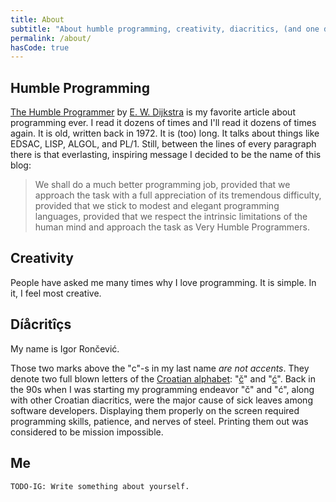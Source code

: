 ```yaml
---
title: About
subtitle: "About humble programming, creativity, diacritics, (and one day eventually about myself as well)."
permalink: /about/
hasCode: true
---
```

## Humble Programming
[The Humble Programmer](http://www.cs.utexas.edu/users/EWD/transcriptions/EWD03xx/EWD340.html) by [E. W. Dijkstra](http://www.cs.utexas.edu/users/EWD/welcome.html) is my favorite article about programming ever. I read it dozens of times and I'll read it dozens of times again. It is old, written back in 1972. It is (too) long. It talks about things like EDSAC, LISP, ALGOL, and PL/1. Still, between the lines of every paragraph there is that everlasting, inspiring message I decided to be the name of this blog:

> We shall do a much better programming job, provided that we approach the task with a full appreciation of its tremendous difficulty, provided that we stick to modest and elegant programming languages, provided that we respect the intrinsic limitations of the human mind and approach the task as Very Humble Programmers.

## Creativity
People have asked me many times why I love programming. It is simple. In it, I feel most creative.

## Díåcritîçs
My name is Igor Rončević.

Those two marks above the "c"-s in my last name *are not accents*. They denote two full blown letters of the [Croatian alphabet](http://en.wikipedia.org/wiki/Croatian_alphabet): "[č](http://en.wikipedia.org/wiki/Č)" and "[ć](http://en.wikipedia.org/wiki/Ć)". Back in the 90s when I was starting my programming endeavor "č" and "ć", along with other Croatian diacritics, were the major cause of sick leaves among software developers. Displaying them properly on the screen required programming skills, patience, and nerves of steel. Printing them out was considered to be mission impossible.

## Me

    TODO-IG: Write something about yourself.